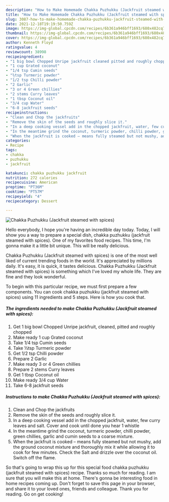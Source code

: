 ```yaml
---
description: "How to Make Homemade Chakka Puzhukku (Jackfruit steamed with spices)"
title: "How to Make Homemade Chakka Puzhukku (Jackfruit steamed with spices)"
slug: 3087-how-to-make-homemade-chakka-puzhukku-jackfruit-steamed-with-spices
date: 2021-12-18T19:19:50.759Z
image: https://img-global.cpcdn.com/recipes/6b361a946bff1693/680x482cq70/chakka-puzhukku-jackfruit-steamed-with-spices-recipe-main-photo.jpg
thumbnail: https://img-global.cpcdn.com/recipes/6b361a946bff1693/680x482cq70/chakka-puzhukku-jackfruit-steamed-with-spices-recipe-main-photo.jpg
cover: https://img-global.cpcdn.com/recipes/6b361a946bff1693/680x482cq70/chakka-puzhukku-jackfruit-steamed-with-spices-recipe-main-photo.jpg
author: Kenneth Floyd
ratingvalue: 4
reviewcount: 38998
recipeingredient:
- "1 big bowl Chopped Unripe jackfruit cleaned pitted and roughly chopped"
- "1 cup Grated coconut"
- "1/4 tsp Cumin seeds"
- "½tsp Turmeric powder"
- "1/2 tsp Chilli powder"
- "2 Garlic"
- "3 or 4 Green chillies"
- "2 stems Curry leaves"
- "1 tbsp Coconut oil"
- "3/4 cup Water"
- "6-8 jackfruit seeds"
recipeinstructions:
- "Clean and Chop the jackfruits"
- "Remove the skin of the seeds and roughly slice it."
- "In a deep cooking vessel add in the chopped jackfruit, water, few curry leaves and salt. Cover and cook until done you hear 1 whistle"
- "In the meantime grind the coconut, turmeric powder, chilli powder, green chillies, garlic and cumin seeds to a coarse mixture."
- "When the jackfruit is cooked – means fully steamed but not mushy, add the ground coconut mixture and thoroughly mix it while allowing it to cook for few minutes. Check the Salt and drizzle over the coconut oil. Switch off the flame."
categories:
- Recipe
tags:
- chakka
- puzhukku
- jackfruit

katakunci: chakka puzhukku jackfruit 
nutrition: 272 calories
recipecuisine: American
preptime: "PT36M"
cooktime: "PT57M"
recipeyield: "4"
recipecategory: Dessert

---
```



![Chakka Puzhukku (Jackfruit steamed with spices)](https://img-global.cpcdn.com/recipes/6b361a946bff1693/680x482cq70/chakka-puzhukku-jackfruit-steamed-with-spices-recipe-main-photo.jpg)

Hello everybody, I hope you're having an incredible day today. Today, I will show you a way to prepare a special dish, chakka puzhukku (jackfruit steamed with spices). One of my favorites food recipes. This time, I'm gonna make it a little bit unique. This will be really delicious.



Chakka Puzhukku (Jackfruit steamed with spices) is one of the most well liked of current trending foods in the world. It's appreciated by millions daily. It's easy, it is quick, it tastes delicious. Chakka Puzhukku (Jackfruit steamed with spices) is something which I've loved my whole life. They are fine and they look wonderful.


To begin with this particular recipe, we must first prepare a few components. You can cook chakka puzhukku (jackfruit steamed with spices) using 11 ingredients and 5 steps. Here is how you cook that.

<!--inarticleads1-->

##### The ingredients needed to make Chakka Puzhukku (Jackfruit steamed with spices):

1. Get 1 big bowl Chopped Unripe jackfruit, cleaned, pitted and roughly chopped
1. Make ready 1 cup Grated coconut
1. Take 1/4 tsp Cumin seeds
1. Take ½tsp Turmeric powder
1. Get 1/2 tsp Chilli powder
1. Prepare 2 Garlic
1. Make ready 3 or 4 Green chillies
1. Prepare 2 stems Curry leaves
1. Get 1 tbsp Coconut oil
1. Make ready 3/4 cup Water
1. Take 6-8 jackfruit seeds




<!--inarticleads2-->

##### Instructions to make Chakka Puzhukku (Jackfruit steamed with spices):

1. Clean and Chop the jackfruits
1. Remove the skin of the seeds and roughly slice it.
1. In a deep cooking vessel add in the chopped jackfruit, water, few curry leaves and salt. Cover and cook until done you hear 1 whistle
1. In the meantime grind the coconut, turmeric powder, chilli powder, green chillies, garlic and cumin seeds to a coarse mixture.
1. When the jackfruit is cooked – means fully steamed but not mushy, add the ground coconut mixture and thoroughly mix it while allowing it to cook for few minutes. Check the Salt and drizzle over the coconut oil. Switch off the flame.




So that's going to wrap this up for this special food chakka puzhukku (jackfruit steamed with spices) recipe. Thanks so much for reading. I am sure that you will make this at home. There's gonna be interesting food in home recipes coming up. Don't forget to save this page in your browser, and share it to your loved ones, friends and colleague. Thank you for reading. Go on get cooking!
